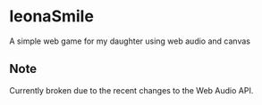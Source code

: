 # leonaSmile
A simple web game for my daughter using web audio and canvas

## Note

Currently broken due to the recent changes to the Web Audio API.
